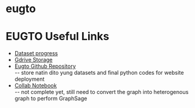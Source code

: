 # eugto
<h1> EUGTO Useful Links </h1>

<ul>
<li> <a href="https://docs.google.com/spreadsheets/d/1ZyJx9bFAmR-z7M7OUTL2k8QQTyL9JDk0-Ug_NS_aC2M/edit#gid=2102327097">
Dataset progress</a> </li>

<li> <a href="https://drive.google.com/drive/folders/14790uGaEugQvT_etyaUVHKRha9sRs3SN">
Gdrive Storage
</a> </li>

<li> <a href="https://github.com/ciefef/eugto">
Eugto Github Repository
</a> </li>
-- store natin dito yung datasets and final python codes for website deployment


<li> <a href="https://colab.research.google.com/drive/1sgKa2R4C9zorYt7B-h2nCGoNCwgAvNE0?authuser=2#scrollTo=9EV4jel1v2xi">
Collab Notebook
</a> </li>
-- not complete yet, still need to convert the graph into heterogenous graph to perform GraphSage
